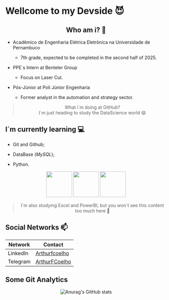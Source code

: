 # Wellcome to my Devside 😈


<center><h2> Who am i? 🤔</h2></center>

- Acadêmico de Engenharia Elétrica Eletrônica na Universidade de Pernambuco
    - 7th grade, expected to be completed in the second half of 2025.

- PPE´s Intern at Benteler Group 
    - Focus on Laser Cut.

- Pós-Júnior at Poli Júnior Engenharia
    - Former analyst in the automation and strategy sector.

<center><p>

> What i´m doing at GitHub? <br> I´m just heading to study the DataScience world 😄

</p></center> 

## I´m currently learning 💻

- Git and Github;

- DataBase (_MySQL_);

- Python.

<center><p>
<img src="https://cdn3.iconfinder.com/data/icons/inficons/512/github.png" width="80px">
<img src="https://cdn.jsdelivr.net/gh/devicons/devicon@latest/icons/mysql/mysql-original-wordmark.svg" width="80px">
<img src="https://cdn.jsdelivr.net/gh/devicons/devicon@latest/icons/python/python-original.svg" width="80px">
</p></center>

<center><p>

> I´m also studying Excel and PowerBI, but you won´t see this content too much here 🤣

</p></center> 

## Social Networks 📫

<center><p>

| Network  |  Contact |
|----------|----------|
| LinkedIn | [Arthurfcoelho](https://www.linkedin.com/in/arthurfcoelho/)|
| Telegram | [ArthurFCoelho](https://web.telegram.org/k/#@ArthurFCoelho)|

</p></center>

## Some Git Analytics

<!--
<center><p>

[![Top Langs](https://github-readme-stats.vercel.app/api/top-langs/?username=arthurcoelho15)](https://github.com/anuraghazra/github-readme-stats)

</p></center>
-->

<center><p>

![Anurag's GitHub stats](https://github-readme-stats.vercel.app/api?username=arthurcoelho15&show_icons=true&theme=highcontrast)
</p></center>


<!--
**ArthurCoelho15/ArthurCoelho15** is a ✨ _special_ ✨ repository because its `README.md` (this file) appears on your GitHub profile.

Here are some ideas to get you started:

- 🔭 I’m currently working on ...
- 🌱 I’m currently learning ...
- 👯 I’m looking to collaborate on ...
- 🤔 I’m looking for help with ...
- 💬 Ask me about ...
- 📫 How to reach me: ...
- 😄 Pronouns: ...
- ⚡ Fun fact: ...
-->
